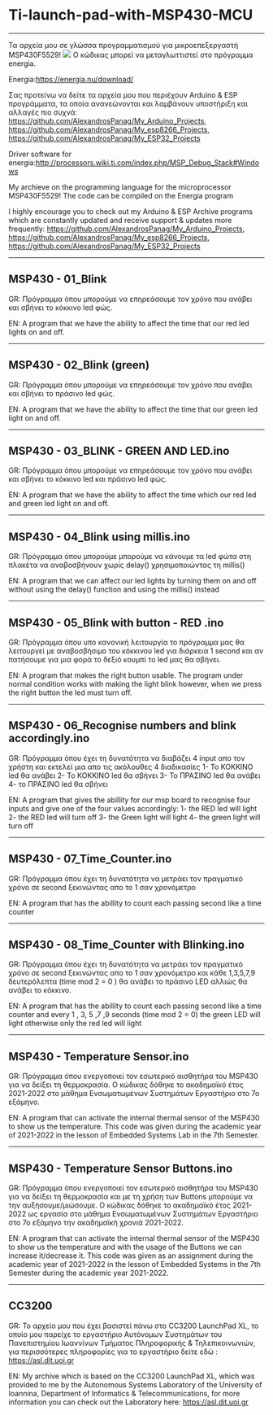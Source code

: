 # Ti-launch-pad-with-MSP430-MCU 
----------




Τα αρχεία μου σε γλώσσα προγραμματισμού για μικροεπεξεργαστή MSP430F5529!
![](https://energia.nu/pinmaps/img/LaunchPadMSP430G2452-v1.5.jpg)
Ο κώδικας μπορεί να μεταγλωττιστεί στο πρόγραμμα energia.

Energia:https://energia.nu/download/

Σας προτείνω να δείτε τα αρχεία μου που περιέχουν Arduino & ESP προγράμματα, τα οποία ανανεώνονται και λαμβάνουν υποστήριξη και αλλαγές πιο συχνά:
https://github.com/AlexandrosPanag/My_Arduino_Projects, https://github.com/AlexandrosPanag/My_esp8266_Projects, https://github.com/AlexandrosPanag/My_ESP32_Projects


Driver software for energia:http://processors.wiki.ti.com/index.php/MSP_Debug_Stack#Windows

My archieve on the programming language for the microprocessor MSP430F5529!
The code can be compiled on the Energia program

I highly encourage you to check out my Arduino & ESP Archive programs which are constantly updated and receive support & updates more frequently:
https://github.com/AlexandrosPanag/My_Arduino_Projects, https://github.com/AlexandrosPanag/My_esp8266_Projects, https://github.com/AlexandrosPanag/My_ESP32_Projects

-----------------------------------------------------------------------------------------------------------------------------------------------------------------------
MSP430 - 01_Blink
-----------------------------------------------------------------------------------------------------------------------------------------------------------------------
GR: Πρόγραμμα όπου μπορούμε να επηρεάσουμε τον χρόνο που ανάβει και σβήνει το κόκκινο led φώς.


EN: A program that we have the ability to affect the time that our red led lights on and off.

-----------------------------------------------------------------------------------------------------------------------------------------------------------------------
MSP430 - 02_Blink (green)
-----------------------------------------------------------------------------------------------------------------------------------------------------------------------
GR: Πρόγραμμα όπου μπορούμε να επηρεάσουμε τον χρόνο που ανάβει και σβήνει το πράσινο led φώς.


EN: A program that we have the ability to affect the time that our green led light on and off.

-----------------------------------------------------------------------------------------------------------------------------------------------------------------------
MSP430 - 03_BLINK - GREEN AND LED.ino
-----------------------------------------------------------------------------------------------------------------------------------------------------------------------
GR: Πρόγραμμα όπου μπορούμε να επηρεάσουμε τον χρόνο που ανάβει και σβήνει το κόκκινο led και πράσινο led φώς.



EN: A program that we have the ability to affect the time which our red led and green led light on and off.

-----------------------------------------------------------------------------------------------------------------------------------------------------------------------
MSP430 - 04_Blink using millis.ino
-----------------------------------------------------------------------------------------------------------------------------------------------------------------------
GR: Πρόγραμμα όπου μπορούμε μπορούμε να κάνουμε τα led φώτα στη πλακέτα να αναβοσβήνουν χωρίς delay() χρησιμοποιώντας τη millis()



EN: A program that we can affect our led lights by turning them on and off without using the delay() function and using the millis() instead

-----------------------------------------------------------------------------------------------------------------------------------------------------------------------
MSP430 - 05_Blink with button - RED .ino
-----------------------------------------------------------------------------------------------------------------------------------------------------------------------
GR: Πρόγραμμα όπου υπο κανονική λειτουργία το πρόγραμμα μας θα λειτουργεί με αναβοσβήσιμο του κόκκινου led για διάρκεια 1 second και αν πατήσουμε για μια φορά το δεξιό κουμπί το
led μας θα σβήνει.


EN: A program that makes the right button usable. The program under normal condition works with making the light blink however, when we press the right button the led must turn off. 

-----------------------------------------------------------------------------------------------------------------------------------------------------------------------
MSP430 - 06_Recognise numbers and blink accordingly.ino
-----------------------------------------------------------------------------------------------------------------------------------------------------------------------
GR: Πρόγραμμα όπου έχει τη δυνατότητα να διαβάζει 4 input απο τον χρήστη και εκτελεί μια απο τις ακόλουθες 4 διαδικασίες
1- Το ΚΟΚΚΙΝΟ led θα ανάβει
2- Το ΚΟΚΚΙΝΟ led θα σβήνει
3- Το ΠΡΑΣΙΝΟ led θα ανάβει
4- το ΠΡΑΣΙΝΟ led θα σβήνει

EN: A program that gives the abillity for our msp board to recognise four inputs and give one of the four values accordingly:
1- the RED led will light
2- the RED led will turn off
3- the Green light will light
4- the green light will turn off


-----------------------------------------------------------------------------------------------------------------------------------------------------------------------
MSP430 - 07_Time_Counter.ino
-----------------------------------------------------------------------------------------------------------------------------------------------------------------------
GR: Πρόγραμμα όπου έχει τη δυνατότητα να μετράει τον πραγματικό χρόνο σε second ξεκινώντας απο το 1 σαν χρονόμετρο

EN: A program that has the abillity to count each passing second like a time counter

-----------------------------------------------------------------------------------------------------------------------------------------------------------------------
MSP430 - 08_Time_Counter with Blinking.ino
-----------------------------------------------------------------------------------------------------------------------------------------------------------------------
GR: Πρόγραμμα όπου έχει τη δυνατότητα να μετράει τον πραγματικό χρόνο σε second ξεκινώντας απο το 1 σαν χρονόμετρο και κάθε 1,3,5,7,9 δευτερόλεπτα (time mod 2 = 0 ) θα ανάβει το πράσινο LED αλλιώς θα ανάβει το κόκκινο.

EN: A program that has the abillity to count each passing second like a time counter and every 1 , 3, 5 ,7 ,9 seconds (time mod 2 = 0) the green LED will light otherwise only the red led will light

-----------------------------------------------------------------------------------------------------------------------------------------------------------------------
MSP430 - Temperature Sensor.ino
-----------------------------------------------------------------------------------------------------------------------------------------------------------------------
GR: Πρόγραμμα όπου ενεργοποιεί τον εσωτερικό αισθητήρα του MSP430 για να δείξει τη θερμοκρασία. Ο κώδικας δόθηκε το ακαδημαϊκό έτος 2021-2022 στο μάθημα Ενσωματωμένων Συστημάτων Εργαστήριο στο 7ο εξάμηνο.

EN: A program that can activate the internal thermal sensor of the MSP430 to show us the temperature. This code was given during the academic year of 2021-2022 in the lesson of Embedded Systems Lab in the 7th Semester.


-----------------------------------------------------------------------------------------------------------------------------------------------------------------------
MSP430 - Temperature Sensor Buttons.ino
-----------------------------------------------------------------------------------------------------------------------------------------------------------------------
GR: Πρόγραμμα όπου ενεργοποιεί τον εσωτερικό αισθητήρα του MSP430 για να δείξει τη θερμοκρασία και με τη χρήση των Buttons μπορούμε να την αυξήσουμε/μιώσουμε. Ο κώδικας δόθηκε το ακαδημαϊκό έτος 2021-2022 ως εργασία στο μάθημα Ενσωματωμένων Συστημάτων Εργαστήριο στο 7ο εξάμηνο την ακαδημαϊκή χρονιά 2021-2022.


EN: A program that can activate the internal thermal sensor of the MSP430 to show us the temperature and with the usage of the Buttons we can increase it/decrease it. This code was given as an assignment during the academic year of 2021-2022 in the lesson of Embedded Systems in the 7th Semester during the academic year 2021-2022.

-----------------------------------------------------------------------------------------------------------------------------------------------------------------------
CC3200
-----------------------------------------------------------------------------------------------------------------------------------------------------------------------

GR: Το αρχείο μου που έχει βασιστεί πάνω στο CC3200 LaunchPad XL, το οποίο μου παρείχε το εργαστήριο Αυτόνομων Συστημάτων του Πανεπιστημίου Ιωαννίνων Τμήματος Πληροφορικής & Τηλεπικοινωνιών, για περισσότερες πληροφορίες για το εργαστήριο δείτε εδώ : https://asl.dit.uoi.gr

EN: My archive which is based on the CC3200 LaunchPad XL, which was provided to me by the Autonomous Systems Laboratory of the University of Ioannina, Department of Informatics & Telecommunications, for more information you can check out the Laboratory here: https://asl.dit.uoi.gr
